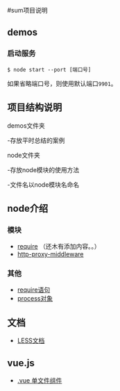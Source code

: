 #sum项目说明

## demos

### 启动服务

    $ node start --port [端口号]

如果省略端口号，则使用默认端口`9901`。


## 项目结构说明

demos文件夹

-存放平时总结的案例

node文件夹

-存放node模块的使用方法

-文件名以node模块名命名

## node介绍

### 模块
+ [require](node/md/require.md) （还木有添加内容。。）
+ [http-proxy-middleware](node/md/proxy.md)


### 其他
+ [require语句](node/md/require.md)
+ [process对象](node/md/process.md)


## 文档

+ [LESS文档](./docs/less)

## vue.js
+ [.vue 单文件组件](vuejs/vue.md)